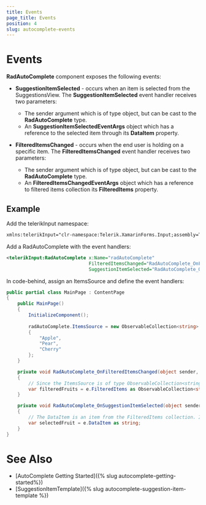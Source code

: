 ```yaml
---
title: Events
page_title: Events
position: 4
slug: autocomplete-events
---
```


# Events

**RadAutoComplete** component exposes the following events:

* __SuggestionItemSelected__ - occurs when an item is selected from the SuggestionsView. The __SuggestionItemSelected__ event handler receives two parameters:
	* The sender argument which is of type object, but can be cast to the __RadAutoComplete__ type.
	* An __SuggestionItemSelectedEventArgs__ object which has a reference to the selected item through its **DataItem** property.

* __FilteredItemsChanged__ - occurs when the end user is holding on a specific item. The __FilteredItemsChanged__ event handler receives two parameters:
	* The sender argument which is of type object, but can be cast to the __RadAutoComplete__ type.
	* An __FilteredItemsChangedEventArgs__ object which has a reference to filtered items collection its **FilteredItems** property.


## Example

Add the telerikInput namespace:

```XML
xmlns:telerikInput="clr-namespace:Telerik.XamarinForms.Input;assembly=Telerik.XamarinForms.Input"
```

Add a RadAutoComplete with the event handlers:

```XML
<telerikInput:RadAutoComplete x:Name="radAutoComplete" 
                              FilteredItemsChanged="RadAutoComplete_OnFilteredItemsChanged" 
                              SuggestionItemSelected="RadAutoComplete_OnSuggestionItemSelected" />
```

In code-behind, assign an ItemsSource and define the event handlers:

```C#
public partial class MainPage : ContentPage
{
    public MainPage()
    {
        InitializeComponent();
        
        radAutoComplete.ItemsSource = new ObservableCollection<string>
        {
            "Apple",
            "Pear",
            "Cherry"
        };
    }

    private void RadAutoComplete_OnFilteredItemsChanged(object sender, FilteredItemsChangedEventArgs e)
    {
        // Since the ItemsSource is of type ObservableCollection<string>, FilteredItems will be as well.
        var filteredFruits = e.FilteredItems as ObservableCollection<string>;
    }

    private void RadAutoComplete_OnSuggestionItemSelected(object sender, SuggestionItemSelectedEventArgs e)
    {
        // The DataItem is an item from the FilteredItems collection. In this example, it's of type string.
        var selectedFruit = e.DataItem as string;
    }
}
```



# See Also

- [AutoComplete Getting Started]({% slug autocomplete-getting-started%})
- [SuggestionItemTemplate]({% slug autocomplete-suggestion-item-template %})
